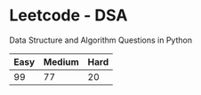 # Leetcode - DSA

Data Structure and Algorithm Questions in Python

| Easy   |  Medium  | Hard |
|--------|----------|------|
|   99   |    77    |  20  |
